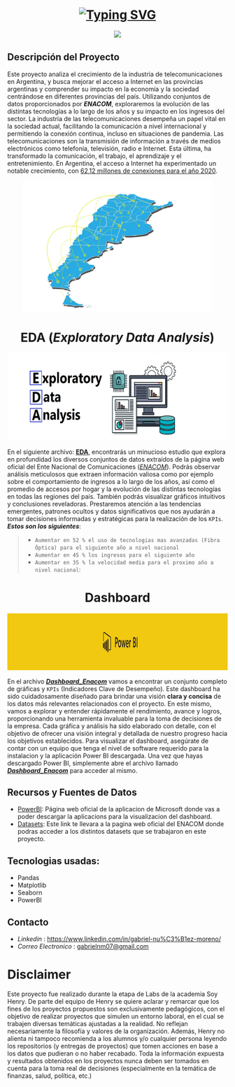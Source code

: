 # <h1 align="center"> [![Typing SVG](https://readme-typing-svg.demolab.com?font=Kanit&size=26&duration=1200&pause=5900&color=2600FF&center=true&vCenter=true&multiline=true&width=435&lines=Telecommunication+Analytics+Project)](https://git.io/typing-svg) </h1>

<p align="center">
<img src="./_src/images/telecomunicaciones.png"  height=300>
</p>

## **Descripción del Proyecto**

Este proyecto analiza el crecimiento de la industria de telecomunicaciones en Argentina, y busca mejorar el acceso a Internet en las provincias argentinas y comprender su impacto en la economía y la sociedad centrándose en diferentes provincias del país. Utilizando conjuntos de datos proporcionados por **_ENACOM_**, exploraremos la evolución de las distintas tecnologías a lo largo de los años y su impacto en los ingresos del sector. La industria de las telecomunicaciones desempeña un papel vital en la sociedad actual, facilitando la comunicación a nivel internacional y permitiendo la conexión continua, incluso en situaciones de pandemia. 
Las telecomunicaciones son la transmisión de información a través de medios electrónicos como telefonía, televisión, radio e Internet. Esta última, ha transformado la comunicación, el trabajo, el aprendizaje y el entretenimiento. En Argentina, el acceso a Internet ha experimentado un notable crecimiento, con [62,12 millones de conexiones para el año 2020](https://www.datosmundial.com/america/argentina/telecomunicacion.php). 


<p align="center">
<img src="./_src/images/argentina conexion.png"  height=300>
</p>

# <h1 align="center"> **EDA (_Exploratory Data Analysis_)**</h1>
<p align="center">
<img src="./_src/images/EDA.png"  height=200>
</p>

En el siguiente archivo: [**EDA**](https://github.com/Gabrielnm7/Telecommunication-Analytics-Project/blob/main/EDA.ipynb), encontrarás un minucioso estudio que explora en profundidad los diversos conjuntos de datos extraídos de la página web oficial del Ente Nacional de Comunicaciones ([_ENACOM_](https://datosabiertos.enacom.gob.ar/home)). Podrás observar análisis meticulosos que extraen información valiosa como por ejemplo sobre el comportamiento de ingresos a lo largo de los años, así como el promedio de accesos por hogar y la evolución de las distintas tecnologías en todas las regiones del país. También podrás visualizar gráficos intuitivos y conclusiones reveladoras. Prestaremos atención a las tendencias emergentes, patrones ocultos y datos significativos que nos ayudarán a tomar decisiones informadas y estratégicas para la realización de los `KPIs`. _**Estos son los siguientes**_:
> + `Aumentar en 52 % el uso de tecnologias mas avanzadas (Fibra Óptica) para el siguiente año a nivel nacional`
> + `Aumentar en 45 % los ingresos para el siguiente año`
> + `Aumentar en 35 % la velocidad media para el proximo año a nivel nacional`: 


# <h1 align="center"> **Dashboard**  </h1>
<p align="center">
<img src="./_src/images/powerbi.png"  height=130>
</p>

En el archivo [**_Dashboard_Enacom_**](https://github.com/Gabrielnm7/Telecommunication-Analytics-Project/blob/main/dashboard_enacom.pbix) vamos a encontrar un conjunto completo de gráficas y `KPIs` (Indicadores Clave de Desempeño). Este dashboard ha sido cuidadosamente diseñado para brindar una visión **clara y concisa** de los datos más relevantes relacionados con el proyecto.
En este mismo, vamos a explorar y entender rápidamente el rendimiento, avance y logros, proporcionando una herramienta invaluable para la toma de decisiones de la empresa. Cada gráfica y análisis ha sido elaborado con detalle, con el objetivo de ofrecer una visión integral y detallada de nuestro progreso hacia los objetivos establecidos.
Para visualizar el dashboard, asegúrate de contar con un equipo que tenga el nivel de software requerido para la instalacion y la aplicación Power BI descargada.
Una vez que hayas descargado Power BI, simplemente abre el archivo llamado [**_Dashboard_Enacom_**](https://github.com/Gabrielnm7/Telecommunication-Analytics-Project/blob/main/dashboard_enacom.pbix) para acceder al mismo.

## **Recursos y Fuentes de Datos**
+ [PowerBI](https://powerbi.microsoft.com/es-es/): Página web oficial de la aplicacion de Microsoft donde vas a poder descargar la aplicacions para la visualizacion del dashboard.
+ [Datasets](https://datosabiertos.enacom.gob.ar/dashboards/20000/acceso-a-internet/): Este link te llevara a la pagina web oficial del ENACOM donde podras acceder a los distintos datasets que se trabajaron en este proyecto.

## **Tecnologias usadas**: 
+ Pandas
+ Matplotlib
+ Seaborn
+ PowerBI

## **Contacto**
+ _Linkedin_ : https://www.linkedin.com/in/gabriel-nu%C3%B1ez-moreno/
+ _Correo Electronico_ : gabrielnm07@gmail.com

# **Disclaimer**
Este proyecto fue realizado durante la etapa de Labs de la academia Soy Henry. 
De parte del equipo de Henry se quiere aclarar y remarcar que los fines de los proyectos propuestos son exclusivamente pedagógicos, con el objetivo de realizar proyectos que simulen un entorno laboral, en el cual se trabajen diversas temáticas ajustadas a la realidad. No reflejan necesariamente la filosofía y valores de la organización. Además, Henry no alienta ni tampoco recomienda a los alumnos y/o cualquier persona leyendo los repositorios (y entregas de proyectos) que tomen acciones en base a los datos que pudieran o no haber recabado. Toda la información expuesta y resultados obtenidos en los proyectos nunca deben ser tomados en cuenta para la toma real de decisiones (especialmente en la temática de finanzas, salud, política, etc.)